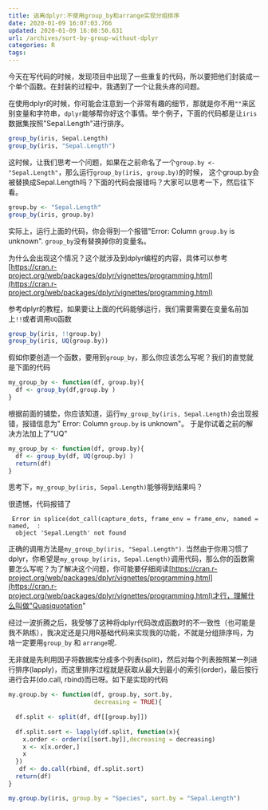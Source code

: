 ```yaml
---
title: 逃离dplyr:不使用group_by和arrange实现分组排序
date: 2020-01-09 16:07:03.766
updated: 2020-01-09 16:08:50.631
url: /archives/sort-by-group-without-dplyr
categories: R
tags: 
---
```


今天在写代码的时候，发现项目中出现了一些重复的代码，所以要把他们封装成一个单个函数。在封装的过程中，我遇到了一个让我头疼的问题。

在使用dplyr的时候，你可能会注意到一个非常有趣的细节，那就是你不用`""`来区别变量和字符串，`dplyr`能够帮你好这个事情。举个例子，下面的代码都是让`iris`数据集按照"Sepal.Length"进行排序。

```r
group_by(iris, Sepal.Length)
group_by(iris, "Sepal.Length")
```

这时候，让我们思考一个问题，如果在之前命名了一个`group.by <- "Sepal.Length"`，那么运行`group_by(iris, group.by)`的时候， 这个group.by会被替换成Sepal.Length吗？下面的代码会报错吗？大家可以思考一下，然后往下看。

```r
group.by <- "Sepal.Length"
group_by(iris, group.by)
```

实际上，运行上面的代码，你会得到一个报错"Error: Column `group.by` is unknown". `group_by`没有替换掉你的变量名。

为什么会出现这个情况？这个就涉及到dplyr编程的内容，具体可以参考[https://cran.r-project.org/web/packages/dplyr/vignettes/programming.html](https://cran.r-project.org/web/packages/dplyr/vignettes/programming.html)

参考dplyr的教程，如果要让上面的代码能够运行，我们需要需要在变量名前加上`!!`或者调用`UQ`函数

```r
group_by(iris, !!group.by)
group_by(iris, UQ(group.by))
```

假如你要创造一个函数，要用到`group_by`，那么你应该怎么写呢？我们的直觉就是下面的代码

```r
my_group_by <- function(df, group.by){
  df <- group_by(df,group.by )
}
```

根据前面的铺垫，你应该知道，运行`my_group_by(iris, Sepal.Length)`会出现报错，报错信息为" Error: Column `group.by` is unknown"。 于是你试着之前的解决方法加上了"UQ" 

```r
my_group_by <- function(df, group.by){
  df <- group_by(df, UQ(group.by) )
  return(df)
}
```

思考下，`my_group_by(iris, Sepal.Length)`能够得到结果吗？

很遗憾，代码报错了

```
 Error in splice(dot_call(capture_dots, frame_env = frame_env, named = named,  : 
  object 'Sepal.Length' not found 
```

正确的调用方法是`my_group_by(iris, "Sepal.Length")`.  当然由于你用习惯了dplyr，你希望是`my_group_by(iris, Sepal.Length)`调用代码，那么你的函数需要怎么写呢？为了解决这个问题，你可能要仔细阅读[https://cran.r-project.org/web/packages/dplyr/vignettes/programming.html](https://cran.r-project.org/web/packages/dplyr/vignettes/programming.html)才行，理解什么叫做"Quasiquotation"

经过一波折腾之后，我受够了这种将dplyr代码改成函数时的不一致性（也可能是我不熟练），我决定还是只用R基础代码来实现我的功能，不就是分组排序吗，为啥一定要用`group_by` 和 `arrange`呢.

无非就是先利用因子将数据库分成多个列表(split)，然后对每个列表按照某一列进行排序(lapply)，而这里排序过程就是获取从最大到最小的索引(order)，最后按行进行合并(do.call, rbind)而已呀。如下是实现的代码

```r
my.group.by <- function(df, group.by, sort.by,
                        decreasing = TRUE){
  
  df.split <- split(df, df[[group.by]])
  
  df.split.sort <- lapply(df.split, function(x){
    x.order <- order(x[[sort.by]],decreasing = decreasing)
    x <- x[x.order,]
    x
  })
   df <- do.call(rbind, df.split.sort)
  return(df)
}

my.group.by(iris, group.by = "Species", sort.by = "Sepal.Length")
````




